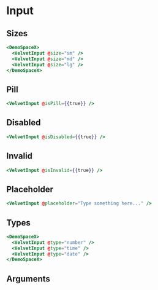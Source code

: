 # Input

## Sizes

```hbs preview-template
<DemoSpaceX>
  <VelvetInput @size="sm" />
  <VelvetInput @size="md" />
  <VelvetInput @size="lg" />
</DemoSpaceX>
```

## Pill

```hbs preview-template
<VelvetInput @isPill={{true}} />
```

## Disabled

```hbs preview-template
<VelvetInput @isDisabled={{true}} />
```

## Invalid

```hbs preview-template
<VelvetInput @isInvalid={{true}} />
```

## Placeholder

```hbs preview-template
<VelvetInput @placeholder="Type something here..." />
```

## Types

```hbs preview-template
<DemoSpaceX>
  <VelvetInput @type="number" />
  <VelvetInput @type="time" />
  <VelvetInput @type="date" />
</DemoSpaceX>
```

## Arguments

<!-- args-table: velvet-input -->
